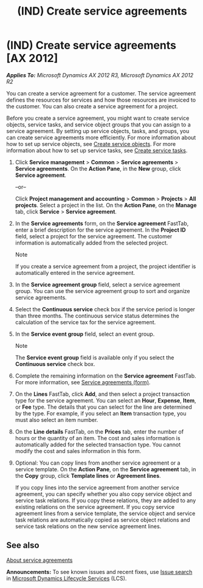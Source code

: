 ﻿---
title: (IND) Create service agreements
TOCTitle: (IND) Create service agreements
ms:assetid: 6b6c9caf-3c3c-4149-a693-d2f2a13dfd15
ms:mtpsurl: https://technet.microsoft.com/en-us/library/JJ677894(v=AX.60)
ms:contentKeyID: 49385857
ms.date: 04/18/2014
mtps_version: v=AX.60
---

# (IND) Create service agreements [AX 2012]


_**Applies To:** Microsoft Dynamics AX 2012 R3, Microsoft Dynamics AX 2012 R2_

You can create a service agreement for a customer. The service agreement defines the resources for services and how those resources are invoiced to the customer. You can also create a service agreement for a project.

Before you create a service agreement, you might want to create service objects, service tasks, and service object groups that you can assign to a service agreement. By setting up service objects, tasks, and groups, you can create service agreements more efficiently. For more information about how to set up service objects, see [Create service objects](create-service-objects.md). For more information about how to set up service tasks, see [Create service tasks](create-service-tasks.md).

1.  Click **Service management** \> **Common** \> **Service agreements** \> **Service agreements**. On the **Action Pane**, in the **New** group, click **Service agreement**.
    
    –or–
    
    Click **Project management and accounting** \> **Common** \> **Projects** \> **All projects**. Select a project in the list. On the **Action Pane**, on the **Manage** tab, click **Service** \> **Service agreement**.

2.  In the **Service agreements** form, on the **Service agreement** FastTab, enter a brief description for the service agreement. In the **Project ID** field, select a project for the service agreement. The customer information is automatically added from the selected project.
    

    > [!NOTE]
    > <P>If you create a service agreement from a project, the project identifier is automatically entered in the service agreement.</P>



3.  In the **Service agreement group** field, select a service agreement group. You can use the service agreement group to sort and organize service agreements.

4.  Select the **Continuous service** check box if the service period is longer than three months. The continuous service status determines the calculation of the service tax for the service agreement.

5.  In the **Service event group** field, select an event group.
    

    > [!NOTE]
    > <P>The <STRONG>Service event group</STRONG> field is available only if you select the <STRONG>Continuous service</STRONG> check box.</P>



6.  Complete the remaining information on the **Service agreement** FastTab. For more information, see [Service agreements (form)](https://technet.microsoft.com/en-us/library/aa617823\(v=ax.60\)).

7.  On the **Lines** FastTab, click **Add**, and then select a project transaction type for the service agreement. You can select an **Hour**, **Expense**, **Item**, or **Fee** type. The details that you can select for the line are determined by the type. For example, if you select an **Item** transaction type, you must also select an item number.

8.  On the **Line details** FastTab, on the **Prices** tab, enter the number of hours or the quantity of an item. The cost and sales information is automatically added for the selected transaction type. You cannot modify the cost and sales information in this form.

9.  Optional: You can copy lines from another service agreement or a service template. On the **Action Pane**, on the **Service agreement** tab, in the **Copy** group, click **Template lines** or **Agreement lines**.
    
    If you copy lines into the service agreement from another service agreement, you can specify whether you also copy service object and service task relations. If you copy these relations, they are added to any existing relations on the service agreement. If you copy service agreement lines from a service template, the service object and service task relations are automatically copied as service object relations and service task relations on the new service agreement lines.

## See also

[About service agreements](about-service-agreements.md)

  
**Announcements:** To see known issues and recent fixes, use [Issue search](http://go.microsoft.com/fwlink/?linkid=389258) in [Microsoft Dynamics Lifecycle Services](http://go.microsoft.com/fwlink/?linkid=306505) (LCS).

